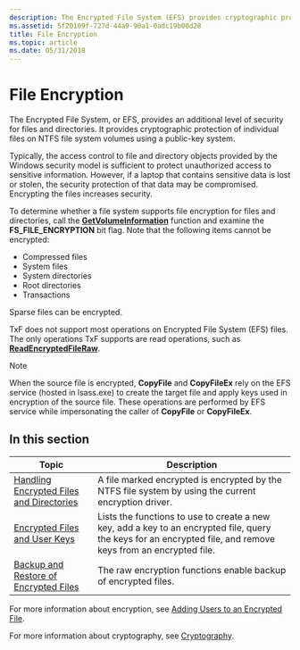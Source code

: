 ```yaml
---
description: The Encrypted File System (EFS) provides cryptographic protection of individual files on NTFS file system volumes by using a public-key system.
ms.assetid: 5f20109f-727d-44a9-90a1-0adc19b00d28
title: File Encryption
ms.topic: article
ms.date: 05/31/2018
---
```


# File Encryption

The Encrypted File System, or EFS, provides an additional level of security for files and directories. It provides cryptographic protection of individual files on NTFS file system volumes using a public-key system.

Typically, the access control to file and directory objects provided by the Windows security model is sufficient to protect unauthorized access to sensitive information. However, if a laptop that contains sensitive data is lost or stolen, the security protection of that data may be compromised. Encrypting the files increases security.

To determine whether a file system supports file encryption for files and directories, call the [**GetVolumeInformation**](/windows/desktop/api/FileAPI/nf-fileapi-getvolumeinformationa) function and examine the **FS\_FILE\_ENCRYPTION** bit flag. Note that the following items cannot be encrypted:

-   Compressed files
-   System files
-   System directories
-   Root directories
-   Transactions

Sparse files can be encrypted.

TxF does not support most operations on Encrypted File System (EFS) files. The only operations TxF supports are read operations, such as [**ReadEncryptedFileRaw**](/windows/desktop/api/WinBase/nf-winbase-readencryptedfileraw).

> [!NOTE]
> When the source file is encrypted, **CopyFile** and **CopyFileEx** rely on the EFS service (hosted in lsass.exe) to create the target file and apply keys used in encryption of the source file. These operations are performed by EFS service while impersonating the caller of **CopyFile** or **CopyFileEx**.

## In this section



| Topic                                                                                               | Description                                                                                                                                                              |
|-----------------------------------------------------------------------------------------------------|--------------------------------------------------------------------------------------------------------------------------------------------------------------------------|
| [Handling Encrypted Files and Directories](handling-encrypted-files-and-directories.md)<br/> | A file marked encrypted is encrypted by the NTFS file system by using the current encryption driver.<br/>                                                          |
| [Encrypted Files and User Keys](encrypted-files-and-user-keys.md)<br/>                       | Lists the functions to use to create a new key, add a key to an encrypted file, query the keys for an encrypted file, and remove keys from an encrypted file.<br/> |
| [Backup and Restore of Encrypted Files](backup-and-restore-of-encrypted-files.md)<br/>       | The raw encryption functions enable backup of encrypted files.<br/>                                                                                                |



 

For more information about encryption, see [Adding Users to an Encrypted File](adding-users-to-an-encrypted-file.md).

For more information about cryptography, see [Cryptography](/windows/desktop/SecCrypto/cryptography-portal).

 

